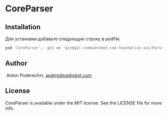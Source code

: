 # CoreParser

## Installation

Для установки добавьте следующую строку в podfile

```ruby
pod 'CoreParser', :git => "git@git.redmadrobot.com:foundation-ios/Parser.git"
```

## Author

 Anton Poderechin, ap@redmadrobot.com

## License

CoreParser is available under the MIT license. See the LICENSE file for more info.